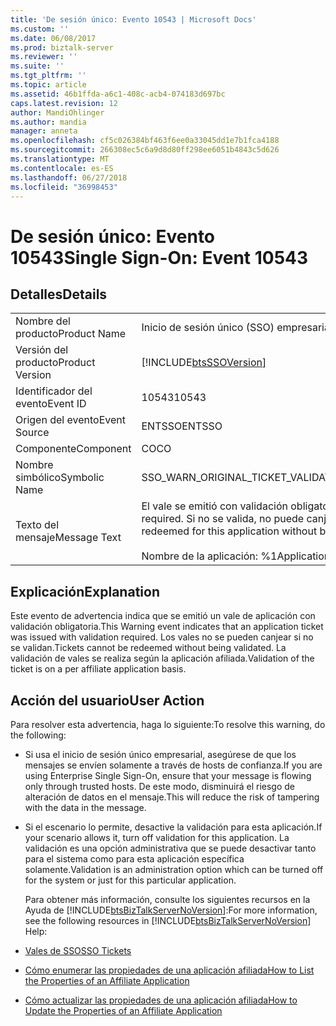 ```yaml
---
title: 'De sesión único: Evento 10543 | Microsoft Docs'
ms.custom: ''
ms.date: 06/08/2017
ms.prod: biztalk-server
ms.reviewer: ''
ms.suite: ''
ms.tgt_pltfrm: ''
ms.topic: article
ms.assetid: 46b1ffda-a6c1-408c-acb4-074183d697bc
caps.latest.revision: 12
author: MandiOhlinger
ms.author: mandia
manager: anneta
ms.openlocfilehash: cf5c026384bf463f6ee0a33045dd1e7b1fca4188
ms.sourcegitcommit: 266308ec5c6a9d8d80ff298ee6051b4843c5d626
ms.translationtype: MT
ms.contentlocale: es-ES
ms.lasthandoff: 06/27/2018
ms.locfileid: "36998453"
---
```

# <a name="single-sign-on-event-10543"></a><span data-ttu-id="bec8b-102">De sesión único: Evento 10543</span><span class="sxs-lookup"><span data-stu-id="bec8b-102">Single Sign-On: Event 10543</span></span>
## <a name="details"></a><span data-ttu-id="bec8b-103">Detalles</span><span class="sxs-lookup"><span data-stu-id="bec8b-103">Details</span></span>  

|                 |                                                                                                                                                        |
|-----------------|--------------------------------------------------------------------------------------------------------------------------------------------------------|
|  <span data-ttu-id="bec8b-104">Nombre del producto</span><span class="sxs-lookup"><span data-stu-id="bec8b-104">Product Name</span></span>   |                                                               <span data-ttu-id="bec8b-105">Inicio de sesión único (SSO) empresarial</span><span class="sxs-lookup"><span data-stu-id="bec8b-105">Enterprise Single Sign-On</span></span>                                                                |
| <span data-ttu-id="bec8b-106">Versión del producto</span><span class="sxs-lookup"><span data-stu-id="bec8b-106">Product Version</span></span> |                                               [!INCLUDE[btsSSOVersion](../includes/btsssoversion-md.md)]                                               |
|    <span data-ttu-id="bec8b-107">Identificador del evento</span><span class="sxs-lookup"><span data-stu-id="bec8b-107">Event ID</span></span>     |                                                                         <span data-ttu-id="bec8b-108">10543</span><span class="sxs-lookup"><span data-stu-id="bec8b-108">10543</span></span>                                                                          |
|  <span data-ttu-id="bec8b-109">Origen del evento</span><span class="sxs-lookup"><span data-stu-id="bec8b-109">Event Source</span></span>   |                                                                         <span data-ttu-id="bec8b-110">ENTSSO</span><span class="sxs-lookup"><span data-stu-id="bec8b-110">ENTSSO</span></span>                                                                         |
|    <span data-ttu-id="bec8b-111">Componente</span><span class="sxs-lookup"><span data-stu-id="bec8b-111">Component</span></span>    |                                                                           <span data-ttu-id="bec8b-112">CO</span><span class="sxs-lookup"><span data-stu-id="bec8b-112">CO</span></span>                                                                           |
|  <span data-ttu-id="bec8b-113">Nombre simbólico</span><span class="sxs-lookup"><span data-stu-id="bec8b-113">Symbolic Name</span></span>  |                                                           <span data-ttu-id="bec8b-114">SSO_WARN_ORIGINAL_TICKET_VALIDATED</span><span class="sxs-lookup"><span data-stu-id="bec8b-114">SSO_WARN_ORIGINAL_TICKET_VALIDATED</span></span>                                                           |
|  <span data-ttu-id="bec8b-115">Texto del mensaje</span><span class="sxs-lookup"><span data-stu-id="bec8b-115">Message Text</span></span>   | <span data-ttu-id="bec8b-116">El vale se emitió con validación obligatoria.</span><span class="sxs-lookup"><span data-stu-id="bec8b-116">The ticket was issued with validation required.</span></span> <span data-ttu-id="bec8b-117">Si no se valida, no puede canjearse para esta aplicación.%r</span><span class="sxs-lookup"><span data-stu-id="bec8b-117">It cannot be redeemed for this application without being validated.%r</span></span><br /><br /> <span data-ttu-id="bec8b-118">Nombre de la aplicación: %1</span><span class="sxs-lookup"><span data-stu-id="bec8b-118">Application Name: %1</span></span> |

## <a name="explanation"></a><span data-ttu-id="bec8b-119">Explicación</span><span class="sxs-lookup"><span data-stu-id="bec8b-119">Explanation</span></span>  
 <span data-ttu-id="bec8b-120">Este evento de advertencia indica que se emitió un vale de aplicación con validación obligatoria.</span><span class="sxs-lookup"><span data-stu-id="bec8b-120">This Warning event indicates that an application ticket was issued with validation required.</span></span> <span data-ttu-id="bec8b-121">Los vales no se pueden canjear si no se validan.</span><span class="sxs-lookup"><span data-stu-id="bec8b-121">Tickets cannot be redeemed without being validated.</span></span> <span data-ttu-id="bec8b-122">La validación de vales se realiza según la aplicación afiliada.</span><span class="sxs-lookup"><span data-stu-id="bec8b-122">Validation of the ticket is on a per affiliate application basis.</span></span>  

## <a name="user-action"></a><span data-ttu-id="bec8b-123">Acción del usuario</span><span class="sxs-lookup"><span data-stu-id="bec8b-123">User Action</span></span>  
 <span data-ttu-id="bec8b-124">Para resolver esta advertencia, haga lo siguiente:</span><span class="sxs-lookup"><span data-stu-id="bec8b-124">To resolve this warning, do the following:</span></span>  

- <span data-ttu-id="bec8b-125">Si usa el inicio de sesión único empresarial, asegúrese de que los mensajes se envíen solamente a través de hosts de confianza.</span><span class="sxs-lookup"><span data-stu-id="bec8b-125">If you are using Enterprise Single Sign-On, ensure that your message is flowing only through trusted hosts.</span></span> <span data-ttu-id="bec8b-126">De este modo, disminuirá el riesgo de alteración de datos en el mensaje.</span><span class="sxs-lookup"><span data-stu-id="bec8b-126">This will reduce the risk of tampering with the data in the message.</span></span>  

- <span data-ttu-id="bec8b-127">Si el escenario lo permite, desactive la validación para esta aplicación.</span><span class="sxs-lookup"><span data-stu-id="bec8b-127">If your scenario allows it, turn off validation for this application.</span></span> <span data-ttu-id="bec8b-128">La validación es una opción administrativa que se puede desactivar tanto para el sistema como para esta aplicación específica solamente.</span><span class="sxs-lookup"><span data-stu-id="bec8b-128">Validation is an administration option which can be turned off for the system or just for this particular application.</span></span>  

  <span data-ttu-id="bec8b-129">Para obtener más información, consulte los siguientes recursos en la Ayuda de [!INCLUDE[btsBizTalkServerNoVersion](../includes/btsbiztalkservernoversion-md.md)]:</span><span class="sxs-lookup"><span data-stu-id="bec8b-129">For more information, see the following resources in [!INCLUDE[btsBizTalkServerNoVersion](../includes/btsbiztalkservernoversion-md.md)] Help:</span></span>  

- [<span data-ttu-id="bec8b-130">Vales de SSO</span><span class="sxs-lookup"><span data-stu-id="bec8b-130">SSO Tickets</span></span>](../core/sso-tickets.md)  

- [<span data-ttu-id="bec8b-131">Cómo enumerar las propiedades de una aplicación afiliada</span><span class="sxs-lookup"><span data-stu-id="bec8b-131">How to List the Properties of an Affiliate Application</span></span>](../core/how-to-list-the-properties-of-an-affiliate-application.md)  

- [<span data-ttu-id="bec8b-132">Cómo actualizar las propiedades de una aplicación afiliada</span><span class="sxs-lookup"><span data-stu-id="bec8b-132">How to Update the Properties of an Affiliate Application</span></span>](../core/how-to-update-the-properties-of-an-affiliate-application.md)
